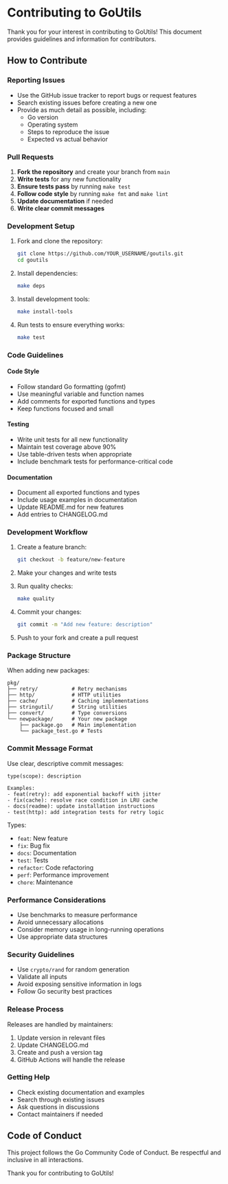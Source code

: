 # Contributing to GoUtils

Thank you for your interest in contributing to GoUtils! This document provides guidelines and information for contributors.

## How to Contribute

### Reporting Issues

- Use the GitHub issue tracker to report bugs or request features
- Search existing issues before creating a new one
- Provide as much detail as possible, including:
  - Go version
  - Operating system
  - Steps to reproduce the issue
  - Expected vs actual behavior

### Pull Requests

1. **Fork the repository** and create your branch from `main`
2. **Write tests** for any new functionality
3. **Ensure tests pass** by running `make test`
4. **Follow code style** by running `make fmt` and `make lint`
5. **Update documentation** if needed
6. **Write clear commit messages**

### Development Setup

1. Fork and clone the repository:
   ```bash
   git clone https://github.com/YOUR_USERNAME/goutils.git
   cd goutils
   ```

2. Install dependencies:
   ```bash
   make deps
   ```

3. Install development tools:
   ```bash
   make install-tools
   ```

4. Run tests to ensure everything works:
   ```bash
   make test
   ```

### Code Guidelines

#### Code Style

- Follow standard Go formatting (gofmt)
- Use meaningful variable and function names
- Add comments for exported functions and types
- Keep functions focused and small

#### Testing

- Write unit tests for all new functionality
- Maintain test coverage above 90%
- Use table-driven tests when appropriate
- Include benchmark tests for performance-critical code

#### Documentation

- Document all exported functions and types
- Include usage examples in documentation
- Update README.md for new features
- Add entries to CHANGELOG.md

### Development Workflow

1. Create a feature branch:
   ```bash
   git checkout -b feature/new-feature
   ```

2. Make your changes and write tests

3. Run quality checks:
   ```bash
   make quality
   ```

4. Commit your changes:
   ```bash
   git commit -m "Add new feature: description"
   ```

5. Push to your fork and create a pull request

### Package Structure

When adding new packages:

```
pkg/
├── retry/           # Retry mechanisms
├── http/            # HTTP utilities
├── cache/           # Caching implementations
├── stringutil/      # String utilities
├── convert/         # Type conversions
└── newpackage/      # Your new package
    ├── package.go   # Main implementation
    └── package_test.go # Tests
```

### Commit Message Format

Use clear, descriptive commit messages:

```
type(scope): description

Examples:
- feat(retry): add exponential backoff with jitter
- fix(cache): resolve race condition in LRU cache
- docs(readme): update installation instructions
- test(http): add integration tests for retry logic
```

Types:
- `feat`: New feature
- `fix`: Bug fix
- `docs`: Documentation
- `test`: Tests
- `refactor`: Code refactoring
- `perf`: Performance improvement
- `chore`: Maintenance

### Performance Considerations

- Use benchmarks to measure performance
- Avoid unnecessary allocations
- Consider memory usage in long-running operations
- Use appropriate data structures

### Security Guidelines

- Use `crypto/rand` for random generation
- Validate all inputs
- Avoid exposing sensitive information in logs
- Follow Go security best practices

### Release Process

Releases are handled by maintainers:

1. Update version in relevant files
2. Update CHANGELOG.md
3. Create and push a version tag
4. GitHub Actions will handle the release

### Getting Help

- Check existing documentation and examples
- Search through existing issues
- Ask questions in discussions
- Contact maintainers if needed

## Code of Conduct

This project follows the Go Community Code of Conduct. Be respectful and inclusive in all interactions.

Thank you for contributing to GoUtils!
